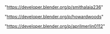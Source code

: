 "https://developer.blender.org/p/smithalaia236"

"https://developer.blender.org/p/howardwoods"

"https://developer.blender.org/p/aprilmerlin0112"

